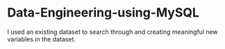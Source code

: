 # Data-Engineering-using-MySQL
I used an existing dataset to search through and creating meaningful new variables in the dataset. 
